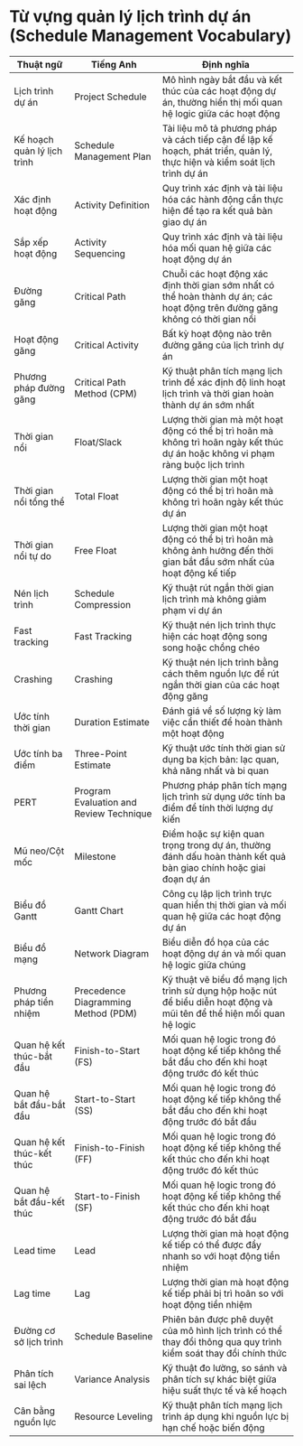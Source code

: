 # Từ vựng quản lý lịch trình dự án (Schedule Management Vocabulary)

| Thuật ngữ | Tiếng Anh | Định nghĩa |
|-----------|-----------|------------|
| Lịch trình dự án | Project Schedule | Mô hình ngày bắt đầu và kết thúc của các hoạt động dự án, thường hiển thị mối quan hệ logic giữa các hoạt động |
| Kế hoạch quản lý lịch trình | Schedule Management Plan | Tài liệu mô tả phương pháp và cách tiếp cận để lập kế hoạch, phát triển, quản lý, thực hiện và kiểm soát lịch trình dự án |
| Xác định hoạt động | Activity Definition | Quy trình xác định và tài liệu hóa các hành động cần thực hiện để tạo ra kết quả bàn giao dự án |
| Sắp xếp hoạt động | Activity Sequencing | Quy trình xác định và tài liệu hóa mối quan hệ giữa các hoạt động dự án |
| Đường găng | Critical Path | Chuỗi các hoạt động xác định thời gian sớm nhất có thể hoàn thành dự án; các hoạt động trên đường găng không có thời gian nổi |
| Hoạt động găng | Critical Activity | Bất kỳ hoạt động nào trên đường găng của lịch trình dự án |
| Phương pháp đường găng | Critical Path Method (CPM) | Kỹ thuật phân tích mạng lịch trình để xác định độ linh hoạt lịch trình và thời gian hoàn thành dự án sớm nhất |
| Thời gian nổi | Float/Slack | Lượng thời gian mà một hoạt động có thể bị trì hoãn mà không trì hoãn ngày kết thúc dự án hoặc không vi phạm ràng buộc lịch trình |
| Thời gian nổi tổng thể | Total Float | Lượng thời gian một hoạt động có thể bị trì hoãn mà không trì hoãn ngày kết thúc dự án |
| Thời gian nổi tự do | Free Float | Lượng thời gian một hoạt động có thể bị trì hoãn mà không ảnh hưởng đến thời gian bắt đầu sớm nhất của hoạt động kế tiếp |
| Nén lịch trình | Schedule Compression | Kỹ thuật rút ngắn thời gian lịch trình mà không giảm phạm vi dự án |
| Fast tracking | Fast Tracking | Kỹ thuật nén lịch trình thực hiện các hoạt động song song hoặc chồng chéo |
| Crashing | Crashing | Kỹ thuật nén lịch trình bằng cách thêm nguồn lực để rút ngắn thời gian của các hoạt động găng |
| Ước tính thời gian | Duration Estimate | Đánh giá về số lượng kỳ làm việc cần thiết để hoàn thành một hoạt động |
| Ước tính ba điểm | Three-Point Estimate | Kỹ thuật ước tính thời gian sử dụng ba kịch bản: lạc quan, khả năng nhất và bi quan |
| PERT | Program Evaluation and Review Technique | Phương pháp phân tích mạng lịch trình sử dụng ước tính ba điểm để tính thời lượng dự kiến |
| Mũ neo/Cột mốc | Milestone | Điểm hoặc sự kiện quan trọng trong dự án, thường đánh dấu hoàn thành kết quả bàn giao chính hoặc giai đoạn dự án |
| Biểu đồ Gantt | Gantt Chart | Công cụ lập lịch trình trực quan hiển thị thời gian và mối quan hệ giữa các hoạt động dự án |
| Biểu đồ mạng | Network Diagram | Biểu diễn đồ họa của các hoạt động dự án và mối quan hệ logic giữa chúng |
| Phương pháp tiền nhiệm | Precedence Diagramming Method (PDM) | Kỹ thuật vẽ biểu đồ mạng lịch trình sử dụng hộp hoặc nút để biểu diễn hoạt động và mũi tên để thể hiện mối quan hệ logic |
| Quan hệ kết thúc-bắt đầu | Finish-to-Start (FS) | Mối quan hệ logic trong đó hoạt động kế tiếp không thể bắt đầu cho đến khi hoạt động trước đó kết thúc |
| Quan hệ bắt đầu-bắt đầu | Start-to-Start (SS) | Mối quan hệ logic trong đó hoạt động kế tiếp không thể bắt đầu cho đến khi hoạt động trước đó bắt đầu |
| Quan hệ kết thúc-kết thúc | Finish-to-Finish (FF) | Mối quan hệ logic trong đó hoạt động kế tiếp không thể kết thúc cho đến khi hoạt động trước đó kết thúc |
| Quan hệ bắt đầu-kết thúc | Start-to-Finish (SF) | Mối quan hệ logic trong đó hoạt động kế tiếp không thể kết thúc cho đến khi hoạt động trước đó bắt đầu |
| Lead time | Lead | Lượng thời gian mà hoạt động kế tiếp có thể được đẩy nhanh so với hoạt động tiền nhiệm |
| Lag time | Lag | Lượng thời gian mà hoạt động kế tiếp phải bị trì hoãn so với hoạt động tiền nhiệm |
| Đường cơ sở lịch trình | Schedule Baseline | Phiên bản được phê duyệt của mô hình lịch trình có thể thay đổi thông qua quy trình kiểm soát thay đổi chính thức |
| Phân tích sai lệch | Variance Analysis | Kỹ thuật đo lường, so sánh và phân tích sự khác biệt giữa hiệu suất thực tế và kế hoạch |
| Cân bằng nguồn lực | Resource Leveling | Kỹ thuật phân tích mạng lịch trình áp dụng khi nguồn lực bị hạn chế hoặc biến động | 